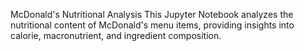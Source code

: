 McDonald's Nutritional Analysis
This Jupyter Notebook analyzes the nutritional content of McDonald's menu items, providing insights into calorie, macronutrient, and ingredient composition.
